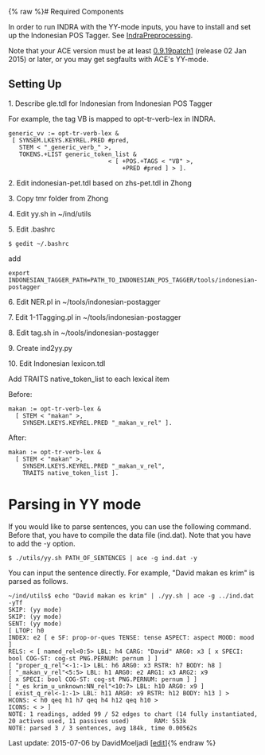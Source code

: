 {% raw %}# Required Components

In order to run INDRA with the YY-mode inputs, you have to install and
set up the Indonesian POS Tagger. See
[IndraPreprocessing](https://blog.inductorsoftware.com/docsproto/garage/IndraPreprocessing).

Note that your ACE version must be at least
[0.9.19patch1](http://sweaglesw.org/linguistics/ace/download/ace-0.9.19patch1-x86-64.tar.gz)
(release 02 Jan 2015) or later, or you may get segfaults with ACE's
YY-mode.

## Setting Up

1\. Describe gle.tdl for Indonesian from Indonesian POS Tagger

For example, the tag VB is mapped to opt-tr-verb-lex in INDRA.

    generic_vv := opt-tr-verb-lex &
     [ SYNSEM.LKEYS.KEYREL.PRED #pred,
       STEM < "_generic_verb_" >,
       TOKENS.+LIST generic_token_list & 
                                < [ +POS.+TAGS < "VB" >,
                                    +PRED #pred ] > ].

2\. Edit indonesian-pet.tdl based on zhs-pet.tdl in Zhong

3\. Copy tmr folder from Zhong

4\. Edit yy.sh in \~/ind/utils

5\. Edit .bashrc

    $ gedit ~/.bashrc

add

    export INDONESIAN_TAGGER_PATH=PATH_TO_INDONESIAN_POS_TAGGER/tools/indonesian-postagger

6\. Edit NER.pl in \~/tools/indonesian-postagger

7\. Edit 1-1Tagging.pl in \~/tools/indonesian-postagger

8\. Edit tag.sh in \~/tools/indonesian-postagger

9\. Create ind2yy.py

10\. Edit Indonesian lexicon.tdl

Add TRAITS native\_token\_list to each lexical item

Before:

    makan := opt-tr-verb-lex &
      [ STEM < "makan" >,
        SYNSEM.LKEYS.KEYREL.PRED "_makan_v_rel" ].

After:

    makan := opt-tr-verb-lex &
      [ STEM < "makan" >,
        SYNSEM.LKEYS.KEYREL.PRED "_makan_v_rel",
        TRAITS native_token_list ].

# Parsing in YY mode

If you would like to parse sentences, you can use the following command.
Before that, you have to compile the data file (ind.dat). Note that you
have to add the -y option.

    $ ./utils/yy.sh PATH_OF_SENTENCES | ace -g ind.dat -y

You can input the sentence directly. For example, "David makan es krim"
is parsed as follows.

    ~/ind/utils$ echo "David makan es krim" | ./yy.sh | ace -g ../ind.dat -yTf
    SKIP: (yy mode)
    SKIP: (yy mode)
    SENT: (yy mode) 
    [ LTOP: h0 
    INDEX: e2 [ e SF: prop-or-ques TENSE: tense ASPECT: aspect MOOD: mood ] 
    RELS: < [ named_rel<0:5> LBL: h4 CARG: "David" ARG0: x3 [ x SPECI: bool COG-ST: cog-st PNG.PERNUM: pernum ] ]  
    [ "proper_q_rel"<-1:-1> LBL: h6 ARG0: x3 RSTR: h7 BODY: h8 ]  
    [ "_makan_v_rel"<5:5> LBL: h1 ARG0: e2 ARG1: x3 ARG2: x9 
    [ x SPECI: bool COG-ST: cog-st PNG.PERNUM: pernum ] ]  
    [ "_es krim_u_unknown:NN_rel"<10:7> LBL: h10 ARG0: x9 ]  
    [ exist_q_rel<-1:-1> LBL: h11 ARG0: x9 RSTR: h12 BODY: h13 ] > 
    HCONS: < h0 qeq h1 h7 qeq h4 h12 qeq h10 > 
    ICONS: < > ] 
    NOTE: 1 readings, added 99 / 52 edges to chart (14 fully instantiated, 20 actives used, 11 passives used)       RAM: 553k
    NOTE: parsed 3 / 3 sentences, avg 184k, time 0.00562s

Last update: 2015-07-06 by DavidMoeljadi [[edit](https://github.com/delph-in/docs/wiki/IndraYYMode/_edit)]{% endraw %}